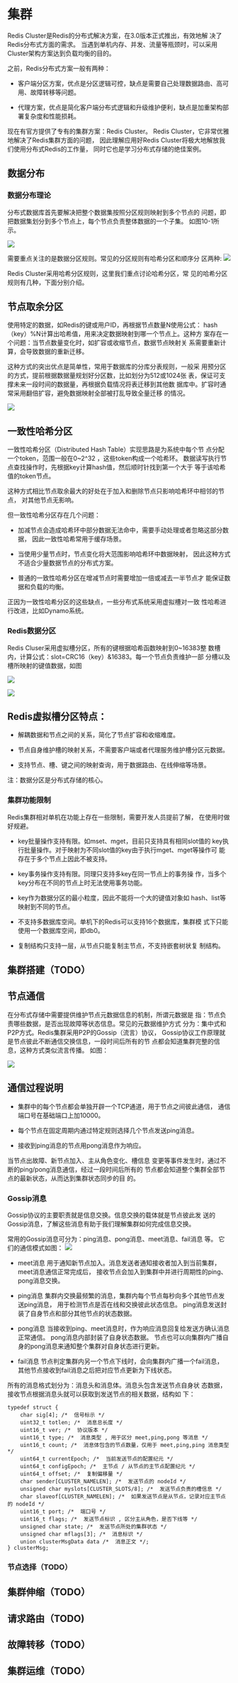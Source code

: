 
# 集群
Redis Cluster是Redis的分布式解决方案，在3.0版本正式推出，有效地解
决了Redis分布式方面的需求。
当遇到单机内存、并发、流量等瓶颈时，可以采用Cluster架构方案达到负载均衡的目的。

之前，Redis分布式方案一般有两种：

* 客户端分区方案，优点是分区逻辑可控，缺点是需要自己处理数据路由、高可用、故障转移等问题。

* 代理方案，优点是简化客户端分布式逻辑和升级维护便利，缺点是加重架构部署复杂度和性能损耗。

现在有官方提供了专有的集群方案：Redis Cluster。
Redis Cluster，它非常优雅地解决了Redis集群方面的问题，
因此理解应用好Redis Cluster将极大地解放我们使用分布式Redis的工作量，
同时它也是学习分布式存储的绝佳案例。

## 数据分布

### 数据分布理论

分布式数据库首先要解决把整个数据集按照分区规则映射到多个节点的
问题，即把数据集划分到多个节点上，每个节点负责整体数据的一个子集。
如图10-1所示。

![](./images/10-1.png)

需要重点关注的是数据分区规则。常见的分区规则有哈希分区和顺序分
区两种:
![](./images/10-1t.png)

Redis Cluster采用哈希分区规则，这里我们重点讨论哈希分区，常
见的哈希分区规则有几种，下面分别介绍。

节点取余分区
---

使用特定的数据，如Redis的键或用户ID，再根据节点数量N使用公式：
hash（key）%N计算出哈希值，用来决定数据映射到哪一个节点上。这种方
案存在一个问题：当节点数量变化时，如扩容或收缩节点，数据节点映射关
系需要重新计算，会导致数据的重新迁移。

这种方式的突出优点是简单性，常用于数据库的分库分表规则，一般采
用预分区的方式，提前根据数据量规划好分区数，比如划分为512或1024张
表，保证可支撑未来一段时间的数据量，再根据负载情况将表迁移到其他数
据库中。扩容时通常采用翻倍扩容，避免数据映射全部被打乱导致全量迁移
的情况。

![](./images/10-2.png)

一致性哈希分区
---
一致性哈希分区（Distributed Hash Table）实现思路是为系统中每个节
点分配一个token，范围一般在0~2^32 ，这些token构成一个哈希环。
数据读写执行节点查找操作时，先根据key计算hash值，然后顺时针找到第一个大于
等于该哈希值的token节点。

这种方式相比节点取余最大的好处在于加入和删除节点只影响哈希环中相邻的节点，
对其他节点无影响。

但一致性哈希分区存在几个问题：
* 加减节点会造成哈希环中部分数据无法命中，需要手动处理或者忽略这部分数据，
因此一致性哈希常用于缓存场景。

* 当使用少量节点时，节点变化将大范围影响哈希环中数据映射，
因此这种方式不适合少量数据节点的分布式方案。

* 普通的一致性哈希分区在增减节点时需要增加一倍或减去一半节点才
能保证数据和负载的均衡。

正因为一致性哈希分区的这些缺点，一些分布式系统采用虚拟槽对一致
性哈希进行改进，比如Dynamo系统。

### Redis数据分区
Redis Cluser采用虚拟槽分区，所有的键根据哈希函数映射到0~16383整
数槽内，计算公式：slot=CRC16（key）&16383。每一个节点负责维护一部
分槽以及槽所映射的键值数据，如图

![](./images/10-4.png)

![](./images/10-5.png)

Redis虚拟槽分区特点：
---
* 解耦数据和节点之间的关系，简化了节点扩容和收缩难度。

* 节点自身维护槽的映射关系，不需要客户端或者代理服务维护槽分区元数据。

* 支持节点、槽、键之间的映射查询，用于数据路由、在线伸缩等场景。

注：数据分区是分布式存储的核心。

### 集群功能限制
Redis集群相对单机在功能上存在一些限制，需要开发人员提前了解，
在使用时做好规避。

* key批量操作支持有限。如mset、mget，目前只支持具有相同slot值的
key执行批量操作。对于映射为不同slot值的key由于执行mget、mget等操作可
能存在于多个节点上因此不被支持。

* key事务操作支持有限。同理只支持多key在同一节点上的事务操
作，当多个key分布在不同的节点上时无法使用事务功能。

* key作为数据分区的最小粒度，因此不能将一个大的键值对象如
hash、list等映射到不同的节点。

* 不支持多数据库空间。单机下的Redis可以支持16个数据库，集群模
式下只能使用一个数据库空间，即db0。

* 复制结构只支持一层，从节点只能复制主节点，不支持嵌套树状复
制结构。


## 集群搭建（TODO）


## 节点通信
在分布式存储中需要提供维护节点元数据信息的机制，所谓元数据是
指：节点负责哪些数据，是否出现故障等状态信息。常见的元数据维护方式
分为：集中式和P2P方式。Redis集群采用P2P的Gossip（流言）协议，
Gossip协议工作原理就是节点彼此不断通信交换信息，一段时间后所有的节
点都会知道集群完整的信息，这种方式类似流言传播。
如图：

![](./images/10-12.png)

通信过程说明
---
* 集群中的每个节点都会单独开辟一个TCP通道，用于节点之间彼此通信，
通信端口号在基础端口上加10000。

* 每个节点在固定周期内通过特定规则选择几个节点发送ping消息。

* 接收到ping消息的节点用pong消息作为响应。

当节点出故障、新节点加入、主从角色变化、槽信息
变更等事件发生时，通过不断的ping/pong消息通信，经过一段时间后所有的
节点都会知道整个集群全部节点的最新状态，从而达到集群状态同步的目
的。

### Gossip消息
Gossip协议的主要职责就是信息交换。信息交换的载体就是节点彼此发
送的Gossip消息，了解这些消息有助于我们理解集群如何完成信息交换。

常用的Gossip消息可分为：ping消息、pong消息、meet消息、fail消息
等。
它们的通信模式如图：
![](./images/10-13.png)

* meet消息
用于通知新节点加入。消息发送者通知接收者加入到当前集群，meet消息通信正常完成后，
接收节点会加入到集群中并进行周期性的ping、pong消息交换。

* ping消息
集群内交换最频繁的消息，集群内每个节点每秒向多个其他节点发送ping消息，
用于检测节点是否在线和交换彼此状态信息。
ping消息发送封装了自身节点和部分其他节点的状态数据。

* pong消息
当接收到ping、meet消息时，作为响应消息回复给发送方确认消息正常通信。
pong消息内部封装了自身状态数据。
节点也可以向集群内广播自身的pong消息来通知整个集群对自身状态进行更新。

* fail消息
节点判定集群内另一个节点下线时，会向集群内广播一个fail消息，
其他节点接收到fail消息之后把对应节点更新为下线状态。

所有的消息格式划分为：消息头和消息体。消息头包含发送节点自身状
态数据，接收节点根据消息头就可以获取到发送节点的相关数据，结构如
下：
```
typedef struct {
	char sig[4]; /*  信号标示 */
	uint32_t totlen; /*  消息总长度 */
	uint16_t ver; /*  协议版本 */
	uint16_t type; /*  消息类型 , 用于区分 meet,ping,pong 等消息 */
	uint16_t count; /*  消息体包含的节点数量，仅用于 meet,ping,ping 消息类型 */
	uint64_t currentEpoch; /*  当前发送节点的配置纪元 */
	uint64_t configEpoch; /*  主节点 / 从节点的主节点配置纪元 */
	uint64_t offset; /*  复制偏移量 */
	char sender[CLUSTER_NAMELEN]; /*  发送节点的 nodeId */
	unsigned char myslots[CLUSTER_SLOTS/8]; /*  发送节点负责的槽信息 */
	char slaveof[CLUSTER_NAMELEN]; /*  如果发送节点是从节点，记录对应主节点的 nodeId */
	uint16_t port; /*  端口号 */
	uint16_t flags; /*  发送节点标识 , 区分主从角色，是否下线等 */
	unsigned char state; /*  发送节点所处的集群状态 */
	unsigned char mflags[3]; /*  消息标识 */
	union clusterMsgData data /*  消息正文 */;
} clusterMsg;
```

### 节点选择（TODO）

## 集群伸缩（TODO）

## 请求路由（TODO)

## 故障转移（TODO）

## 集群运维（TODO）
